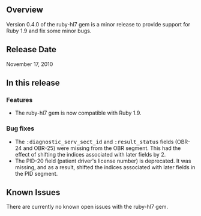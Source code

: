 ## Overview

Version 0.4.0 of the ruby-hl7 gem is a minor release to provide support
for Ruby 1.9 and fix some minor bugs.

## Release Date

November 17, 2010

## In this release

### Features

* The ruby-hl7 gem is now compatible with Ruby 1.9.

### Bug fixes

* The <tt>:diagnostic_serv_sect_id</tt> and <tt>:result_status</tt>
fields (OBR-24 and OBR-25) were missing from the OBR segment.  This had
the effect of shifting the indices associated with later fields by 2.
* The PID-20 field (patient driver's license number) is deprecated.  It
was missing, and as a result, shifted the indices associated with later
fields in the PID segment.

## Known Issues

There are currently no known open issues with the ruby-hl7 gem.
